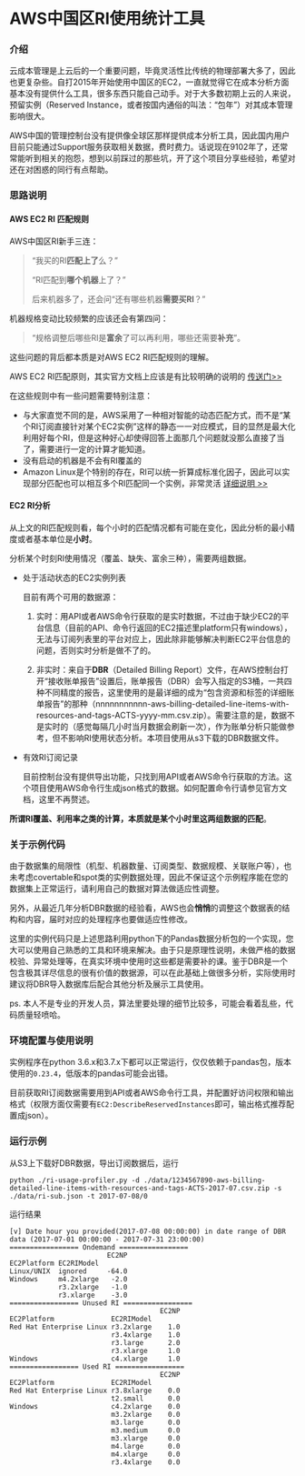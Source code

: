 # AWS中国区RI使用统计工具

### 介绍

云成本管理是上云后的一个重要问题，毕竟灵活性比传统的物理部署大多了，因此也更复杂些。自打2015年开始使用中国区的EC2，一直就觉得它在成本分析方面基本没有提供什么工具，很多东西只能自己动手。对于大多数初期上云的人来说，预留实例（Reserved Instance，或者按国内通俗的叫法：“包年”）对其成本管理影响很大。

AWS中国的管理控制台没有提供像全球区那样提供成本分析工具，因此国内用户目前只能通过Support服务获取相关数据，费时费力。话说现在9102年了，还常常能听到相关的抱怨，想到以前踩过的那些坑，开了这个项目分享些经验，希望对还在对困惑的同行有点帮助。

### 思路说明

#### AWS EC2 RI 匹配规则

AWS中国区RI新手三连：

> “我买的RI**匹配上了**么？”
>
> “RI匹配到**哪个机器**上了？”
>
> 后来机器多了，还会问“还有哪些机器**需要买RI**？”

机器规格变动比较频繁的应该还会有第四问：

> “规格调整后哪些RI是**富余**了可以再利用，哪些还需要**补充**”。

这些问题的背后都本质是对AWS EC2 RI匹配规则的理解。

AWS EC2 RI匹配原则，其实官方文档上应该是有比较明确的说明的 [传送门>>](https://docs.aws.amazon.com/zh_cn/AWSEC2/latest/UserGuide/apply_ri.html)

在这些规则中有一些问题需要特别注意：

* 与大家直觉不同的是，AWS采用了一种相对智能的动态匹配方式，而不是“某个RI订阅直接针对某个EC2实例”这样的静态一一对应模式，目的显然是最大化利用好每个RI，但是这种好心却使得回答上面那几个问题就没那么直接了当了，需要进行一定的计算才能知道。
* 没有启动的机器是不会有RI覆盖的
* Amazon Linux是个特别的存在，RI可以统一折算成标准化因子，因此可以实现部分匹配也可以相互多个RI匹配同一个实例，非常灵活 [详细说明 >>](https://docs.aws.amazon.com/zh_cn/AWSEC2/latest/UserGuide/apply_ri.html#apply-regional-ri)

#### EC2 RI分析

从上文的RI匹配规则看，每个小时的匹配情况都有可能在变化，因此分析的最小精度或者基本单位是**小时**。

分析某个时刻RI使用情况（覆盖、缺失、富余三种），需要两组数据。

* 处于活动状态的EC2实例列表
  
    目前有两个可用的数据源：

    1.  实时：用API或者AWS命令行获取的是实时数据，不过由于缺少EC2的平台信息（目前的API、命令行返回的EC2描述里platform只有windows），无法与订阅列表里的平台对应上，因此除非能够解决判断EC2平台信息的问题，否则实时分析是做不了的。

    1.  非实时：来自于**DBR**（Detailed Billing Report）文件，在AWS控制台打开“接收账单报告”设置后，账单报告（DBR）会写入指定的S3桶，一共四种不同精度的报告，这里使用的是最详细的成为“包含资源和标签的详细账单报告”的那种（nnnnnnnnnnn-aws-billing-detailed-line-items-with-resources-and-tags-ACTS-yyyy-mm.csv.zip）。需要注意的是，数据不是实时的（感觉每隔几小时当月数据会刷新一次），作为账单分析只能做参考，但不影响RI使用状态分析。本项目使用从s3下载的DBR数据文件。

* 有效RI订阅记录

    目前控制台没有提供导出功能，只找到用API或者AWS命令行获取的方法。这个项目使用AWS命令行生成json格式的数据。如何配置命令行请参见官方文档，这里不再赘述。

**所谓RI覆盖、利用率之类的计算，本质就是某个小时里这两组数据的匹配**。



### 关于示例代码

由于数据集的局限性（机型、机器数量、订阅类型、数据规模、关联账户等），也未考虑covertable和spot类的实例数据处理，因此不保证这个示例程序能在您的数据集上正常运行，请利用自己的数据对算法做适应性调整。

另外，从最近几年分析DBR数据的经验看，AWS也会**悄悄**的调整这个数据表的结构和内容，届时对应的处理程序也要做适应性修改。

这里的实例代码只是上述思路利用python下的Pandas数据分析包的一个实现，您大可以使用自己熟悉的工具和环境来解决。由于只是原理性说明，未做严格的数据校验、异常处理等，在真实环境中使用时这些都是需要补的课。鉴于DBR是一个包含极其详尽信息的很有价值的数据源，可以在此基础上做很多分析，实际使用时建议将DBR导入数据库后配合其他分析及展示工具使用。

ps. 本人不是专业的开发人员，算法里要处理的细节比较多，可能会看着乱些，代码质量轻喷哈。



### 环境配置与使用说明

实例程序在python 3.6.x和3.7.x下都可以正常运行，仅仅依赖于pandas包，版本使用的`0.23.4`，低版本的pandas可能会出错。

目前获取RI订阅数据需要用到API或者AWS命令行工具，并配置好访问权限和输出格式（权限方面仅需要有`EC2:DescribeReservedInstances`即可，输出格式推荐配置成json）。




### 运行示例
从S3上下载好DBR数据，导出订阅数据后，运行
```shell
python ./ri-usage-profiler.py -d ./data/1234567890-aws-billing-detailed-line-items-with-resources-and-tags-ACTS-2017-07.csv.zip -s ./data/ri-sub.json -t 2017-07-08/0
```
运行结果
```shell
[v] Date hour you provided(2017-07-08 00:00:00) in date range of DBR data (2017-07-01 00:00:00 - 2017-07-31 23:00:00)
================= Ondemand =================
                        EC2NP
EC2Platform EC2RIModel
Linux/UNIX  ignored     -64.0
Windows     m4.2xlarge   -2.0
            r3.2xlarge   -1.0
            r3.xlarge    -3.0
================= Unused RI =================
                                     EC2NP
EC2Platform              EC2RIModel
Red Hat Enterprise Linux r3.2xlarge    1.0
                         r3.4xlarge    1.0
                         r3.large      2.0
                         r3.xlarge     1.0
Windows                  c4.xlarge     1.0
================= Used RI =================
                                     EC2NP
EC2Platform              EC2RIModel
Red Hat Enterprise Linux r3.8xlarge    0.0
                         t2.small      0.0
Windows                  c4.2xlarge    0.0
                         m3.2xlarge    0.0
                         m3.large      0.0
                         m3.medium     0.0
                         m3.xlarge     0.0
                         m4.large      0.0
                         m4.xlarge     0.0
                         r3.4xlarge    0.0
```